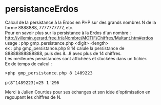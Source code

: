 # persistanceErdos
Calcul de la persistance à la Erdos en PHP sur des grands nombres N de la forme 8888888, 7777777777, etc.<br/>
Pour en savoir plus sur la persistance à la Erdos d'un nombre : http://villemin.gerard.free.fr/aNombre/MOTIF/Chiffres/Multant.htm#erdos<br/>
usage : php gmp_persistance.php &lt;digit&gt; &lt;length&gt;<br/>
ex : php gmp_persistance.php 8 14 calule la persistance de 88888888888888, puis des 8...8 avec plus de 14 chiffres.<br/>
Les meilleures persistances sont affichées et stockées dans un fichier.<br/>
Ex de temps de calcul :<br/>
<pre>&gt;php gmp_persistance.php 8 1489223<br/>
p(8^1489223)=25 1'296
</pre>
Merci à Julien Courties pour ses échanges et son idée d'optimisation en regoupant les chiffres de N.<br/>
